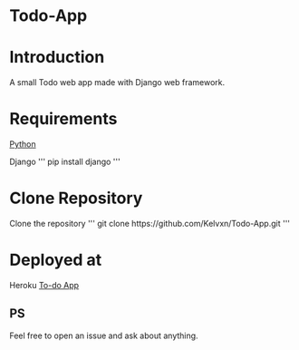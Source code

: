 # Todo-App
<h1> Introduction </h1>
A small Todo web app made with Django web framework.

<h1> Requirements </h1>
<a href="python.org">Python </a>

Django
'''
pip install django
'''

<h1> Clone Repository </h1>
Clone the repository
'''
git clone https://github.com/Kelvxn/Todo-App.git
'''

<h1> Deployed at </h1>
Heroku <a href="klvn-todo.herokuapp.com"> To-do App </a>

<h2> PS </h2>
Feel free to open an issue and ask about anything.
